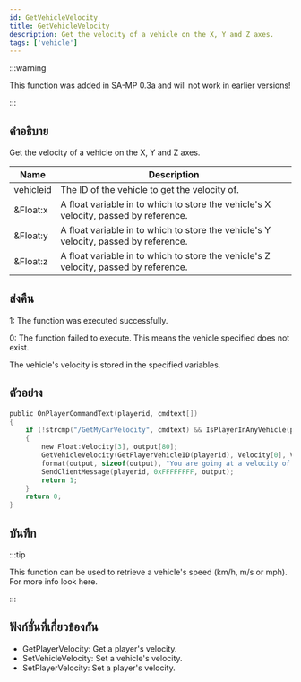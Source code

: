 ```yaml
---
id: GetVehicleVelocity
title: GetVehicleVelocity
description: Get the velocity of a vehicle on the X, Y and Z axes.
tags: ['vehicle']
---
```


:::warning

This function was added in SA-MP 0.3a and will not work in earlier versions!

:::

## คำอธิบาย

Get the velocity of a vehicle on the X, Y and Z axes.


| Name | Description |
|------|-------------|
|vehicleid | The ID of the vehicle to get the velocity of.|
|&Float:x | A float variable in to which to store the vehicle's X velocity, passed by reference.|
|&Float:y | A float variable in to which to store the vehicle's Y velocity, passed by reference.|
|&Float:z | A float variable in to which to store the vehicle's Z velocity, passed by reference.|


## ส่งคืน

 1: The function was executed successfully. 

 0: The function failed to execute. This means the vehicle specified does not exist.

 The vehicle's velocity is stored in the specified variables.


## ตัวอย่าง


```c
public OnPlayerCommandText(playerid, cmdtext[])
{
    if (!strcmp("/GetMyCarVelocity", cmdtext) && IsPlayerInAnyVehicle(playerid))
    {
        new Float:Velocity[3], output[80];
        GetVehicleVelocity(GetPlayerVehicleID(playerid), Velocity[0], Velocity[1], Velocity[2]);
        format(output, sizeof(output), "You are going at a velocity of X%f, Y%f, Z%f", Velocity[0], Velocity[1], Velocity[2]);
        SendClientMessage(playerid, 0xFFFFFFFF, output);
        return 1;
    }
    return 0;
}
```


## บันทึก

:::tip

This function can be used to retrieve a vehicle's speed (km/h, m/s or mph). For more info look here.

:::


## ฟังก์ชั่นที่เกี่ยวข้องกัน


-  GetPlayerVelocity: Get a player's velocity.
-  SetVehicleVelocity: Set a vehicle's velocity.
-  SetPlayerVelocity: Set a player's velocity.